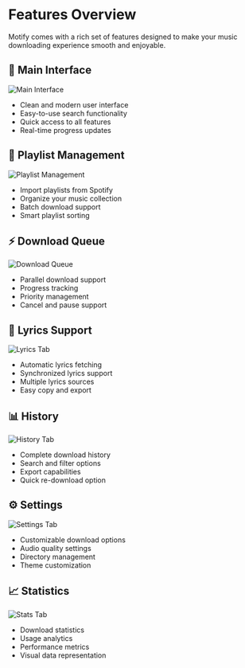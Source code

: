 # Features Overview

Motify comes with a rich set of features designed to make your music downloading experience smooth and enjoyable.

## 🎵 Main Interface
![Main Interface](assets/images/screenshots/1.png)

- Clean and modern user interface
- Easy-to-use search functionality
- Quick access to all features
- Real-time progress updates

## 📱 Playlist Management
![Playlist Management](assets/images/screenshots/2.png)

- Import playlists from Spotify
- Organize your music collection
- Batch download support
- Smart playlist sorting

## ⚡ Download Queue
![Download Queue](assets/images/screenshots/3.png)

- Parallel download support
- Progress tracking
- Priority management
- Cancel and pause support

## 🎸 Lyrics Support
![Lyrics Tab](assets/images/screenshots/4.png)

- Automatic lyrics fetching
- Synchronized lyrics support
- Multiple lyrics sources
- Easy copy and export

## 📊 History
![History Tab](assets/images/screenshots/5.png)

- Complete download history
- Search and filter options
- Export capabilities
- Quick re-download option

## ⚙️ Settings
![Settings Tab](assets/images/screenshots/6.png)

- Customizable download options
- Audio quality settings
- Directory management
- Theme customization

## 📈 Statistics
![Stats Tab](assets/images/screenshots/7.png)

- Download statistics
- Usage analytics
- Performance metrics
- Visual data representation